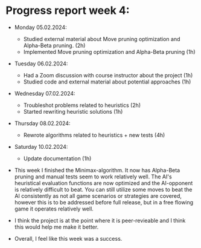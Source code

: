 # Progress report week 4:

- Monday 05.02.2024:
  - Studied external material about Move pruning optimization and Alpha-Beta pruning. (2h)
  - Implemented Move pruning optimization and Alpha-Beta pruning (1h)
- Tuesday 06.02.2024:
  - Had a Zoom discussion with course instructor about the project (1h)
  - Studied code and external material about potential approaches (1h)
- Wednesday 07.02.2024:
  - Troubleshot problems related to heuristics (2h)
  - Started rewriting heuristic solutions (1h)
- Thursday 08.02.2024:
  - Rewrote algorithms related to heuristics + new tests (4h)
- Saturday 10.02.2024:
  - Update documentation (1h)

- This week I finished the Minimax-algorithm. It now has Alpha-Beta pruning and manual tests seem to work relatively well. The AI's heuristical evaluation functions are now optimized and the AI-opponent is relatively difficult to beat. You can still utilize some moves to beat the AI consistently as not all game scenarios or strategies are covered, however this is to be addressed before full release, but in a free flowing game it operates relatively well.

- I think the project is at the point where it is peer-revieable and I think this would help me make it better.

- Overall, I feel like this week was a success.
